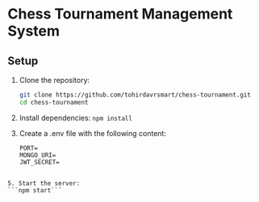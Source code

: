 # Chess Tournament Management System

## Setup

1. Clone the repository:
   ```bash
   git clone https://github.com/tohirdavrsmart/chess-tournament.git
   cd chess-tournament
   ```

2. Install dependencies:
``` npm install ```

4. Create a .env file with the following content:
     ```
    PORT=
    MONGO_URI=
    JWT_SECRET=
```

5. Start the server:
```npm start```
